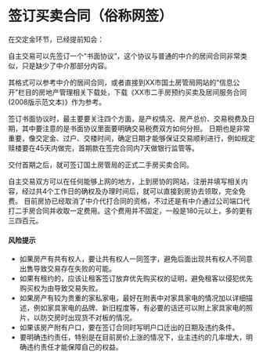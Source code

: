 # 签订买卖合同（俗称网签）

在交定金环节，已经提前知会：

自主交易可以先签订一个“书面协议”，这个协议与普通的中介的居间合同非常类似，只是缺少了中介那部分内容。

其格式可以参考中介的居间合同，或者直接到XX市国土房管局网站的“信息公开”栏目的房地产管理相关下载处，下载《XX市二手房预约买卖及居间服务合同(2008版示范文本)》作为参考。

签订书面协议时，最主要要关注四个方面，是产权情况、房产总价、交易税费及日期，其中要注意的是书面协议里面要明确交易税费双方如何分担。
日期也是非常重要，像交定金、过户、交楼时间，确定日期才能够保证交易顺利进行，例如规定赎楼要在45天内做完，首期款在签完合同内7天做银行监管等。

交付首期之后，就可签订国土房管局的正式二手房买卖合同。

自主交易双方可以在任何能够上网的地方，上到房协的网站，注册并填写相关内容，经过共4个工作日的确权及办理时间后，就可以直接到房协去领取，完全免费。
目前房协已经取消了中介代打合同的资格，不过还是有中介通过公司端口代打二手房合同并收取一定费用。这个费用并不固定，一般是180元以上，多的更有三四百元。

#### 风险提示
- 如果房产有共有权人，要让共有权人一同签字，避免后面出现共有权人不同意出售导致交易存在失败的可能。
- 如果有租约的，应该让租客签订放弃优先购买权的证明，避免租客以侵犯优先购买权为由导致交易失败。
- 如果房产有较为贵重的家私家电，最好在附表中对家具家电的情况加以详细描述，例如家具家电的品牌、新旧程度等，有必要的话还可以附上家具家电的照片，以防交房时出现货不对板的情况。
- 如果该房产附有户口，要在签订合同时写明户口迁出的日期及违约条件。
- 要明确违约责任，特别是在目前房价上涨的情况下，业主违约的几率增大，明确违约责任才能保障自己的权益。
